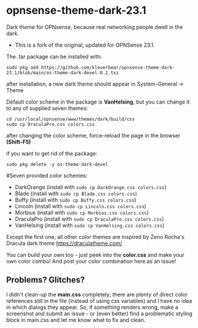 # opnsense-theme-dark-23.1
Dark theme for OPNsense, because real networking people dwell in the dark.
 - This is a fork of the original, updated for OPNSense 23.1. 

The .tar package can be installed with:

    sudo pkg add https://github.com/kleverbear/opnsense-theme-dark-23.1/blob/main/os-theme-dark-devel-0.2.txz

after installation, a new dark theme should appear in System-General -> Theme

Default color scheme in the package is **VanHelsing**, but you can change it to any of supplied seven themes:

    cd /usr/local/opnsense/www/themes/dark/build/css
    sudo cp DraculaPro.css colors.css

after changing the color scheme, force-reload the page in the browser **(Shift-F5)**

if you want to get rid of the package:

    sudo pkg delete -y os-theme-dark-devel

#Seven provided color schemes:

- DarkOrange (install with `sudo cp DarkOrange.css colors.css`)
- Blade (install with `sudo cp Blade.css colors.css`)
- Buffy (install with `sudo cp Buffy.css colors.css`)
- Lincoln (install with `sudo cp Lincoln.css colors.css`)
- Morbius (install with `sudo cp Morbius.css colors.css`)
- DraculaPro (install with `sudo cp DraculaPro.css colors.css`)
- VanHelsing (install with `sudo cp VanHelsing.css colors.css`)

Except the first one, all other color themes are inspired by Zeno Rocha's Dracula dark theme https://draculatheme.com/

You can build your own too - just peek into the **color.css** and make your own color combo! And post your color combination here as an issue!

## Problems? Glitches?

I didn't clean-up the **main.css** completely; there are plenty of direct color references still in the file (instead of using css variables) and I have no idea in which dialogs they appear. So, if something renders wrong, make a screenshot and submit an issue - or (even better) find a problematic styling block in main.css and let me know what to fix and clean.
